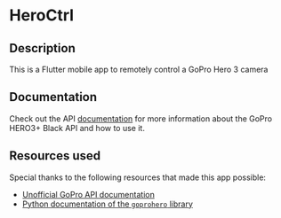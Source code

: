 # HeroCtrl

## Description

This is a Flutter mobile app to remotely control a GoPro Hero 3 camera

## Documentation

Check out the API [documentation](/docs/API-docs.md) for more information about the GoPro HERO3+ Black API and how to use it.

## Resources used

Special thanks to the following resources that made this app possible:

- [Unofficial GoPro API documentation](https://github.com/KonradIT/goprowifihack/)
- [Python documentation of the `goprohero` library](https://goprohero.readthedocs.io/en/latest/)

